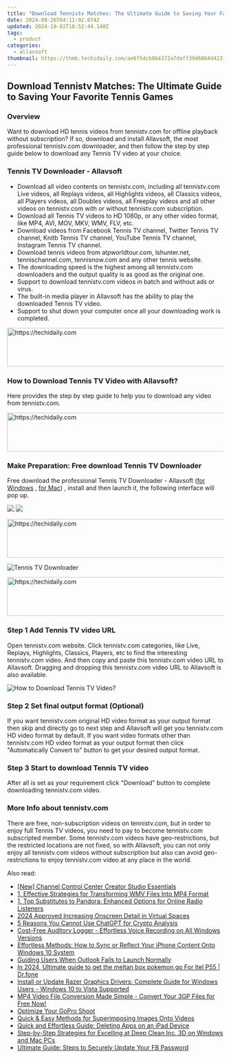 ```yaml
---
title: "Download Tennistv Matches: The Ultimate Guide to Saving Your Favorite Tennis Games"
date: 2024-09-26T04:11:02.074Z
updated: 2024-10-02T18:52:44.140Z
tags:
  - product
categories:
  - allavsoft
thumbnail: https://thmb.techidaily.com/ae6f5dcb864372a7daff39d6864d42313e356ceda57733053c900756165098c8.jpg
---
```


## Download Tennistv Matches: The Ultimate Guide to Saving Your Favorite Tennis Games

### Overview

Want to download HD tennis videos from tennistv.com for offline playback without subscription? If so, download and install Allavsoft, the most professional tennistv.com downloader, and then follow the step by step guide below to download any Tennis TV video at your choice.

### Tennis TV Downloader - Allavsoft

* Download all video contents on tennistv.com, including all tennistv.com Live videos, all Replays videos, all Highlights videos, all Classics videos, all Players videos, all Doubles videos, all Freeplay videos and all other videos on tennistv.com with or without tennistv.com subscription.
* Download all Tennis TV videos to HD 1080p, or any other video format, like MP4, AVI, MOV, MKV, WMV, FLV, etc.
* Download videos from Facebook Tennis TV channel, Twitter Tennis TV channel, Knitb Tennis TV channel, YouTube Tennis TV channel, Instagram Tennis TV channel.
* Download tennis videos from atpworldtour.com, lshunter.net, tennischannel.com, tennisnow.com and any other tennis website.
* The downloading speed is the highest among all tennistv.com downloaders and the output quality is as good as the original one.
* Support to download tennistv.com videos in batch and without ads or virus.
* The built-in media player in Allavsoft has the ability to play the downloaded Tennis TV video.
* Support to shut down your computer once all your downloading work is completed.

<!-- affiliate ads begin -->
<a href="https://appsumo.8odi.net/c/5597632/2144281/7443" target="_top" id="2144281">
  <img src="//a.impactradius-go.com/display-ad/7443-2144281" border="0" alt="https://techidaily.com" width="728" height="90"/>
</a>
<img height="0" width="0" src="https://appsumo.8odi.net/i/5597632/2144281/7443" style="position:absolute;visibility:hidden;" border="0" />
<!-- affiliate ads end -->

### How to Download Tennis TV Video with Allavsoft?

Here provides the step by step guide to help you to download any video from tennistv.com.

<!-- affiliate ads begin -->
<a href="https://appsumo.8odi.net/c/5597632/2087394/7443" target="_top" id="2087394">
  <img src="//a.impactradius-go.com/display-ad/7443-2087394" border="0" alt="https://techidaily.com" width="728" height="90"/>
</a>
<img height="0" width="0" src="https://appsumo.8odi.net/i/5597632/2087394/7443" style="position:absolute;visibility:hidden;" border="0" />
<!-- affiliate ads end -->

### Make Preparation: Free download Tennis TV Downloader

Free download the professional Tennis TV Downloader - Allavsoft ([for Windows](https://tools.techidaily.com/allavsoft/products/) , [for Mac](https://tools.techidaily.com/allavsoft/products/)) , install and then launch it, the following interface will pop up.

[![](https://www.allavsoft.com/how-to/../images/how-to/free-download-win.jpg)](https://tools.techidaily.com/allavsoft/products/) [![](https://www.allavsoft.com/how-to/../images/how-to/free-download-mac.jpg)](https://tools.techidaily.com/allavsoft/products/)

<!-- affiliate ads begin -->
<a href="https://appsumo.8odi.net/c/5597632/2082538/7443" target="_top" id="2082538">
  <img src="//a.impactradius-go.com/display-ad/7443-2082538" border="0" alt="https://techidaily.com" width="728" height="90"/>
</a>
<img height="0" width="0" src="https://appsumo.8odi.net/i/5597632/2082538/7443" style="position:absolute;visibility:hidden;" border="0" />
<!-- affiliate ads end -->

![Tennis TV Downloader](https://www.allavsoft.com/how-to/../images/allavsoft/screen-shot-600.jpg)

<!-- affiliate ads begin -->
<a href="https://unicoeye.pxf.io/c/5597632/2134490/18498" target="_top" id="2134490">
  <img src="//a.impactradius-go.com/display-ad/18498-2134490" border="0" alt="https://techidaily.com" width="728" height="90"/>
</a>
<img height="0" width="0" src="https://unicoeye.pxf.io/i/5597632/2134490/18498" style="position:absolute;visibility:hidden;" border="0" />
<!-- affiliate ads end -->

### Step 1 Add Tennis TV video URL

Open tennistv.com website. Click tennistv.com categories, like Live, Replays, Highlights, Classics, Players, etc to find the interesting tennistv.com video. And then copy and paste this tennistv.com video URL to Allavsoft. Dragging and dropping this tennistv.com video URL to Allavsoft is also available.

![How to Download Tennis TV Video?](https://www.allavsoft.com/how-to/../images/how-to/download-rtmp-video/download-rtmp-video.jpg)

### Step 2 Set final output format (Optional)

If you want tennistv.com original HD video format as your output format then skip and directly go to next step and Allavsoft will get you tennistv.com HD video format by default. If you want video formats other than tennistv.com HD video format as your output format then click "Automatically Convert to" button to get your desired output format.

### Step 3 Start to download Tennis TV video

After all is set as your requirement click "Download" button to complete downloading tennistv.com video.

### More Info about tennistv.com

There are free, non-subscription videos on tennistv.com, but in order to enjoy full Tennis TV videos, you need to pay to become tennistv.com subscripted member. Some tennistv.com videos have geo-restrictions, but the restricted locations are not fixed, so with Allavsoft, you can not only enjoy all tennistv.com videos without subscription but also can avoid geo-restrictions to enjoy tennistv.com video at any place in the world.

<ins class="adsbygoogle"
     style="display:block"
     data-ad-format="autorelaxed"
     data-ad-client="ca-pub-7571918770474297"
     data-ad-slot="1223367746"></ins>

<ins class="adsbygoogle"
     style="display:block"
     data-ad-client="ca-pub-7571918770474297"
     data-ad-slot="8358498916"
     data-ad-format="auto"
     data-full-width-responsive="true"></ins>

<span class="atpl-alsoreadstyle">Also read:</span>
<div><ul>
<li><a href="https://youtube-videos.techidaily.com/new-channel-control-center-creator-studio-essentials/"><u>[New] Channel Control Center Creator Studio Essentials</u></a></li>
<li><a href="https://win-tricks.techidaily.com/1-effective-strategies-for-transforming-wmv-files-into-mp4-format/"><u>1. Effective Strategies for Transforming WMV Files Into MP4 Format</u></a></li>
<li><a href="https://win-tricks.techidaily.com/1-top-substitutes-to-pandora-enhanced-options-for-online-radio-listeners/"><u>1. Top Substitutes to Pandora: Enhanced Options for Online Radio Listeners</u></a></li>
<li><a href="https://some-techniques.techidaily.com/2024-approved-increasing-onscreen-detail-in-virtual-spaces/"><u>2024 Approved Increasing Onscreen Detail in Virtual Spaces</u></a></li>
<li><a href="https://tech-hub.techidaily.com/5-reasons-you-cannot-use-chatgpt-for-crypto-analysis/"><u>5 Reasons You Cannot Use ChatGPT for Crypto Analysis</u></a></li>
<li><a href="https://win-tricks.techidaily.com/cost-free-auditory-logger-effortless-voice-recording-on-all-windows-versions/"><u>Cost-Free Auditory Logger - Effortless Voice Recording on All Windows Versions</u></a></li>
<li><a href="https://win-tricks.techidaily.com/effortless-methods-how-to-sync-or-reflect-your-iphone-content-onto-windows-10-system/"><u>Effortless Methods: How to Sync or Reflect Your iPhone Content Onto Windows 10 System</u></a></li>
<li><a href="https://win11-tips.techidaily.com/guiding-users-when-outlook-fails-to-launch-normally/"><u>Guiding Users When Outlook Fails to Launch Normally</u></a></li>
<li><a href="https://android-pokemon-go.techidaily.com/in-2024-ultimate-guide-to-get-the-meltan-box-pokemon-go-for-itel-p55-drfone-by-drfone-virtual-android/"><u>In 2024, Ultimate guide to get the meltan box pokemon go For Itel P55 | Dr.fone</u></a></li>
<li><a href="https://hardware-updates.techidaily.com/install-or-update-razer-graphics-drivers-complete-guide-for-windows-users-windows-10-to-vista-supported/"><u>Install or Update Razer Graphics Drivers: Complete Guide for Windows Users - Windows 10 to Vista Supported</u></a></li>
<li><a href="https://some-guidance.techidaily.com/mp4-video-file-conversion-made-simple-convert-your-3gp-files-for-free-now/"><u>MP4 Video File Conversion Made Simple - Convert Your 3GP Files for Free Now!</u></a></li>
<li><a href="https://extra-hints.techidaily.com/optimize-your-gopro-shoot/"><u>Optimize Your GoPro Shoot</u></a></li>
<li><a href="https://win-tricks.techidaily.com/quick-and-easy-methods-for-superimposing-images-onto-videos/"><u>Quick & Easy Methods for Superimposing Images Onto Videos</u></a></li>
<li><a href="https://win-tricks.techidaily.com/quick-and-effortless-guide-deleting-apps-on-an-ipad-device/"><u>Quick and Effortless Guide: Deleting Apps on an iPad Device</u></a></li>
<li><a href="https://win-tricks.techidaily.com/step-by-step-strategies-for-excelling-at-deep-clean-inc-3d-on-windows-and-mac-pcs/"><u>Step-by-Step Strategies for Excelling at Deep Clean Inc. 3D on Windows and Mac PCs</u></a></li>
<li><a href="https://techtrends.techidaily.com/ultimate-guide-steps-to-securely-update-your-fb-password/"><u>Ultimate Guide: Steps to Securely Update Your FB Password</u></a></li>
</ul></div>

